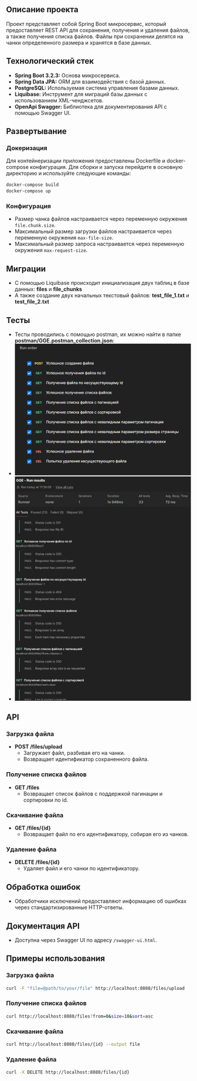 ## Описание проекта

Проект представляет собой Spring Boot микросервис, который предоставляет REST API для сохранения, получения и удаления
файлов, а также получения списка файлов. Файлы при сохранении делятся на чанки определенного размера и хранятся в базе
данных.

## Технологический стек

- **Spring Boot 3.2.3:** Основа микросервиса.
- **Spring Data JPA:** ORM для взаимодействия с базой данных.
- **PostgreSQL:** Используемая система управления базами данных.
- **Liquibase:** Инструмент для миграций базы данных с использованием XML-ченджсетов.
- **OpenApi Swagger:** Библиотека для документирования API с помощью Swagger UI.

## Развертывание

### Докеризация

Для контейнеризации приложения предоставлены Dockerfile и docker-compose конфигурация.
Для сборки и запуска перейдите в основную директорию и используйте следующие команды:

```bash
docker-compose build
docker-compose up
```

### Конфигурация

- Размер чанка файлов настраивается через переменную окружения `file.chunk.size`.
- Максимальный размер загрузки файлов настраивается через переменную окружения `max-file-size`.
- Максимальный размер запроса настраивается через переменную окружения `max-request-size`.

## Миграции

- С помощью Liquibase происходит инициализация двух таблиц в базе данных: **files** и **file_chunks**
- А также создание двух начальных текстовый файлов: **test_file_1.txt** и **test_file_2.txt**

## Тесты

- Тесты проводились с помощью postman, их можно найти в папке **postman/GGE.postman_collection.json**:
- ![Картинка 1](postman/test1.png)
- ![Картинка 2](postman/test2.png)

## API

### Загрузка файла

- **POST /files/upload**
    - Загружает файл, разбивая его на чанки.
    - Возвращает идентификатор сохраненного файла.

### Получение списка файлов

- **GET /files**
    - Возвращает список файлов с поддержкой пагинации и сортировки по id.

### Скачивание файла

- **GET /files/{id}**
    - Возвращает файл по его идентификатору, собирая его из чанков.

### Удаление файла

- **DELETE /files/{id}**
    - Удаляет файл и его чанки по идентификатору.

## Обработка ошибок

- Обработчики исключений предоставляют информацию об ошибках через стандартизированные HTTP-ответы.

## Документация API

- Доступна через Swagger UI по адресу `/swagger-ui.html`.

## Примеры использования

### Загрузка файла

```bash
curl -F "file=@path/to/your/file" http://localhost:8080/files/upload
```

### Получение списка файлов

```bash
curl http://localhost:8080/files?from=0&size=10&sort=asc
```

### Скачивание файла

```bash
curl http://localhost:8080/files/{id} --output file
```

### Удаление файла

```bash
curl -X DELETE http://localhost:8080/files/{id}
```
